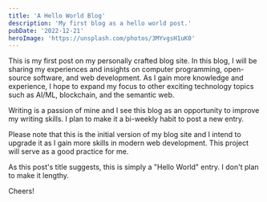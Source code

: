 ```yaml
---
title: 'A Hello World Blog'
description: 'My first blog as a hello world post.'
pubDate: '2022-12-21'
heroImage: 'https://unsplash.com/photos/3MYvgsH1uK0'
---
```


This is my first post on my personally crafted blog site. In this blog, I will
be sharing my experiences and insights on computer programming, open-source
software, and web development. As I gain more knowledge and experience, I hope
to expand my focus to other exciting technology topics such as AI/ML,
blockchain, and the semantic web.

Writing is a passion of mine and I see this blog as an opportunity to improve
my writing skills. I plan to make it a bi-weekly habit to post a new entry.

Please note that this is the initial version of my blog site and I intend to
upgrade it as I gain more skills in modern web development. This project will
serve as a good practice for me.

As this post's title suggests, this is simply a "Hello World" entry. I don't
plan to make it lengthy.

Cheers!
